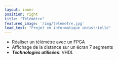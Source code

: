 ```yaml
---
layout: inner
position: right
title: "Télémètre"
featured_image: '/img/telemetre.jpg'
lead_text: "Projet en informatique industrielle"
---
```

- Réaliser un télémètre avec un FPGA
- Affichage de la distance sur un écran 7 segments
- **_Technologies utilisées_**: VHDL